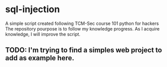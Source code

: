 # sql-injection
A simple script created following TCM-Sec course 101 python for hackers The repository pourpose is to follow my knowledge progress. As I acquire knowledge, I will improve the script.

## TODO: I'm trying to find a simples web project to add as example here.
